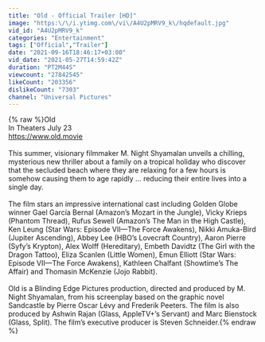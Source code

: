 ```yaml
---
title: "Old - Official Trailer [HD]"
image: "https:\/\/i.ytimg.com\/vi\/A4U2pMRV9_k\/hqdefault.jpg"
vid_id: "A4U2pMRV9_k"
categories: "Entertainment"
tags: ["Official","Trailer"]
date: "2021-09-16T18:46:17+03:00"
vid_date: "2021-05-27T14:59:42Z"
duration: "PT2M44S"
viewcount: "27842545"
likeCount: "203356"
dislikeCount: "7303"
channel: "Universal Pictures"
---
```

{% raw %}Old<br />In Theaters July 23<br /><a rel="nofollow" target="blank" href="https://www.old.movie">https://www.old.movie</a><br /><br />This summer, visionary filmmaker M. Night Shyamalan unveils a chilling, mysterious new thriller about a family on a tropical holiday who discover that the secluded beach where they are relaxing for a few hours is somehow causing them to age rapidly … reducing their entire lives into a single day.<br /><br />The film stars an impressive international cast including Golden Globe winner Gael García Bernal (Amazon’s Mozart in the Jungle), Vicky Krieps (Phantom Thread), Rufus Sewell (Amazon’s The Man in the High Castle), Ken Leung (Star Wars: Episode VII—The Force Awakens), Nikki Amuka-Bird (Jupiter Ascending), Abbey Lee (HBO’s Lovecraft Country), Aaron Pierre (Syfy’s Krypton), Alex Wolff (Hereditary), Embeth Davidtz (The Girl with the Dragon Tattoo), Eliza Scanlen (Little Women), Emun Elliott (Star Wars: Episode VII—The Force Awakens), Kathleen Chalfant (Showtime’s The Affair) and Thomasin McKenzie (Jojo Rabbit).<br /><br />Old is a Blinding Edge Pictures production, directed and produced by M. Night Shyamalan, from his screenplay based on the graphic novel Sandcastle by Pierre Oscar Lévy and Frederik Peeters. The film is also produced by Ashwin Rajan (Glass, AppleTV+’s Servant) and Marc Bienstock (Glass, Split). The film’s executive producer is Steven Schneider.{% endraw %}
